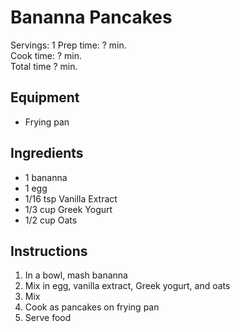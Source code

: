 # Bananna Pancakes

Servings: 1
Prep time: ? min.  
Cook time: ? min.  
Total time ? min.  

## Equipment
- Frying pan

## Ingredients
- 1 bananna
- 1 egg
- 1/16 tsp Vanilla Extract 
- 1/3 cup Greek Yogurt 
- 1/2 cup Oats

## Instructions
1. In a bowl, mash bananna
2. Mix in egg, vanilla extract, Greek yogurt, and oats
3. Mix
4. Cook as pancakes on frying pan
5. Serve food
